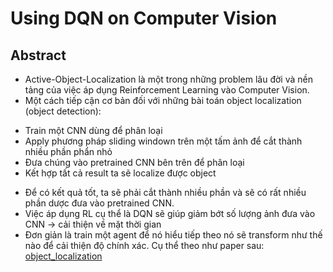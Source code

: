  # Using DQN on Computer Vision 
 ## Abstract 
- Active-Object-Localization là một trong những problem lâu đời và nền tảng của việc áp dụng Reinforcement Learning vào Computer Vision.
- Một cách tiếp cận cơ bản đối với những bài toán object localization (object detection):
+ Train một CNN dùng để phân loại
+ Apply phương pháp sliding windown trên một tấm ảnh để cắt thành nhiều phần phẩn nhỏ
+ Đưa chúng vào pretrained CNN bên trên để phân loại
+ Kết hợp tất cả result ta sẽ localize được object
- Để có kết quả tốt, ta sẽ phải cắt thành nhiều phần và sẽ có rất nhiều phần dược đưa vào pretrained CNN.
- Việc áp dụng RL cụ thể là DQN sẽ giúp giảm bớt số lượng ảnh đưa vào CNN -> cải thiện về mặt thời gian
- Đơn giản là train một agent để nó hiểu tiếp theo nó sẽ transform như thế nào để cải thiện độ chính xác. Cụ thể theo như paper sau: [object_localization](https://arxiv.org/abs/1511.06015)
  
 
